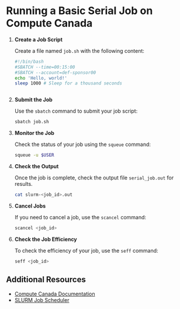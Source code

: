 # Running a Basic Serial Job on Compute Canada

1. **Create a Job Script**

    Create a file named `job.sh` with the following content:

    ```bash
    #!/bin/bash
    #SBATCH --time=00:15:00
    #SBATCH --account=def-sponsor00
    echo 'Hello, world!'
    sleep 1000 # Sleep for a thousand seconds



2. **Submit the Job**

    Use the `sbatch` command to submit your job script:

    ```bash
    sbatch job.sh
    ```

3. **Monitor the Job**

    Check the status of your job using the `squeue` command:

    ```bash
    squeue -u $USER
    ```

4. **Check the Output**

    Once the job is complete, check the output file `serial_job.out` for results.

    ```bash
    cat slurm-<job_id>.out
    ```

5. **Cancel Jobs**

    If you need to cancel a job, use the `scancel` command:

    ```bash
    scancel <job_id>

6. **Check the Job Efficiency**

    To check the efficiency of your job, use the `seff` command:
    ```bash
    seff <job_id>
    ```


## Additional Resources

- [Compute Canada Documentation](https://docs.computecanada.ca/wiki/Running_jobs)
- [SLURM Job Scheduler](https://slurm.schedmd.com/documentation.html)
